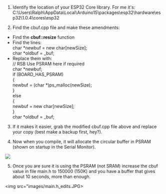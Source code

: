 1. Identify the location of your ESP32 Core library. For me it's:
C:\Users\Ralph\AppData\Local\Arduino15\packages\esp32\hardware\esp32\1.0.4\cores\esp32

2. Find the cbuf.cpp file and make these amendments:

  * Find the **cbuf::resize** function
  * Find the lines:  
    char \*newbuf = new char[newSize];  
    char \*oldbuf = \_buf;  
  * Replace them with:  
    // RSB Use PSRAM here if required  
	  char \*newbuf;  
	  if (BOARD_HAS_PSRAM)  
	  {  
		  newbuf = (char \*)ps_malloc(newSize);  
	  }  
	  else  
	  {  
		  newbuf = new char[newSize];  
	  }  
	  char \*oldbuf = \_buf;  

3. If it makes it easier, grab the modified cbuf.cpp file above and replace your copy (best make a backup first, hey?).

4. Now when you compile, it will allocate the circular buffer in PSRAM (shown on startup in the Serial Monitor).

<img src="images/UsingCirBuffer.JPG">

5. Once you are sure it is using the PSRAM (not SRAM) increase the cbuf value in file main.h to 150000 (150K) and you have a buffer that gives about 10 seconds, more than enough.

<img src="images/main.h_edits.JPG>